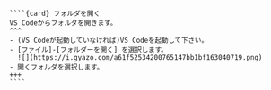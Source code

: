 `````{div} taskcard
````{card} フォルダを開く
VS Codeからフォルダを開きます。
^^^
- (VS Codeが起動していなければ)VS Codeを起動して下さい。
- [ファイル]-[フォルダーを開く] を選択します。
  ![](https://i.gyazo.com/a61f52534200765147bb1bf163040719.png)
- 開くフォルダを選択します。
+++
````
`````
